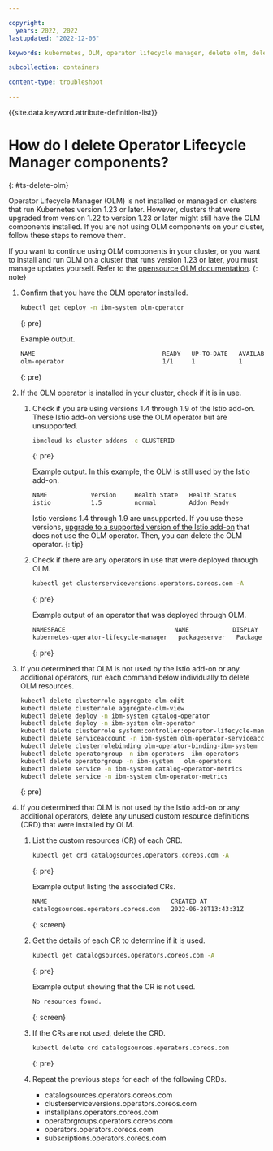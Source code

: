 ```yaml
---

copyright: 
  years: 2022, 2022
lastupdated: "2022-12-06"

keywords: kubernetes, OLM, operator lifecycle manager, delete olm, delete operator lifecycle manager components

subcollection: containers

content-type: troubleshoot

---
```


{{site.data.keyword.attribute-definition-list}}



# How do I delete Operator Lifecycle Manager components?
{: #ts-delete-olm} 

Operator Lifecycle Manager (OLM) is not installed or managed on clusters that run Kubernetes version 1.23 or later. However, clusters that were upgraded from version 1.22 to version 1.23 or later might still have the OLM components installed. If you are not using OLM components on your cluster, follow these steps to remove them. 

If you want to continue using OLM components in your cluster, or you want to install and run OLM on a cluster that runs version 1.23 or later, you must manage updates yourself. Refer to the [opensource OLM documentation](https://olm.operatorframework.io/).
{: note} 


1. Confirm that you have the OLM operator installed. 

    ```sh
    kubectl get deploy -n ibm-system olm-operator
    ```
    {: pre}

    Example output.

    ```sh
    NAME                                   READY   UP-TO-DATE   AVAILABLE   AGE
    olm-operator                           1/1     1            1           6mo
    ```
    {: pre}

2. If the OLM operator is installed in your cluster, check if it is in use. 

    1. Check if you are using versions 1.4 through 1.9 of the Istio add-on. These Istio add-on versions use the OLM operator but are unsupported. 
        ```sh
        ibmcloud ks cluster addons -c CLUSTERID
        ```
        {: pre}

        Example output. In this example, the OLM is still used by the Istio add-on. 

        ```sh
        NAME            Version     Health State   Health Status
        istio           1.5         normal         Addon Ready
        ```

        Istio versions 1.4 through 1.9 are unsupported. If you use these versions, [upgrade to a supported version of the Istio add-on](/docs/containers?topic=containers-istio-changelog&interface=ui) that does not use the OLM operator. Then, you can delete the OLM operator. 
        {: tip}

    2. Check if there are any operators in use that were deployed through OLM. 
        ```sh
        kubectl get clusterserviceversions.operators.coreos.com -A
        ```
        {: pre}

        Example output of an operator that was deployed through OLM. 
        ```sh
        NAMESPACE                              NAME            DISPLAY          VERSION   REPLACES   PHASE
        kubernetes-operator-lifecycle-manager   packageserver   Package Server   0.19.0               Succeeded
        ```
        {: pre}


3. If you determined that OLM is not used by the Istio add-on or any additional operators, run each command below individually to delete OLM resources.
    ```sh
    kubectl delete clusterrole aggregate-olm-edit 
    kubectl delete clusterrole aggregate-olm-view
    kubectl delete deploy -n ibm-system catalog-operator
    kubectl delete deploy -n ibm-system olm-operator
    kubectl delete clusterrole system:controller:operator-lifecycle-manager
    kubectl delete serviceaccount -n ibm-system olm-operator-serviceaccount
    kubectl delete clusterrolebinding olm-operator-binding-ibm-system
    kubectl delete operatorgroup -n ibm-operators  ibm-operators
    kubectl delete operatorgroup -n ibm-system   olm-operators
    kubectl delete service -n ibm-system catalog-operator-metrics
    kubectl delete service -n ibm-system olm-operator-metrics
    ```
    {: pre}

4. If you determined that OLM is not used by the Istio add-on or any additional operators, delete any unused custom resource definitions (CRD) that were installed by OLM.
    1. List the custom resources (CR) of each CRD.
        ```sh 
        kubectl get crd catalogsources.operators.coreos.com -A
        ```
        {: pre}

        Example output listing the associated CRs.
        ```sh
        NAME                                  CREATED AT
        catalogsources.operators.coreos.com   2022-06-28T13:43:31Z
        ```
        {: screen}

    2. Get the details of each CR to determine if it is used. 
        ```sh
        kubectl get catalogsources.operators.coreos.com -A
        ```
        {: pre}

        Example output showing that the CR is not used.
        ```sh
        No resources found.
        ```
        {: screen}

    3. If the CRs are not used, delete the CRD.
        ```sh
        kubectl delete crd catalogsources.operators.coreos.com
        ```
        {: pre}

    4. Repeat the previous steps for each of the following CRDs.
        - catalogsources.operators.coreos.com
        - clusterserviceversions.operators.coreos.com
        - installplans.operators.coreos.com   
        - operatorgroups.operators.coreos.com
        - operators.operators.coreos.com
        - subscriptions.operators.coreos.com

